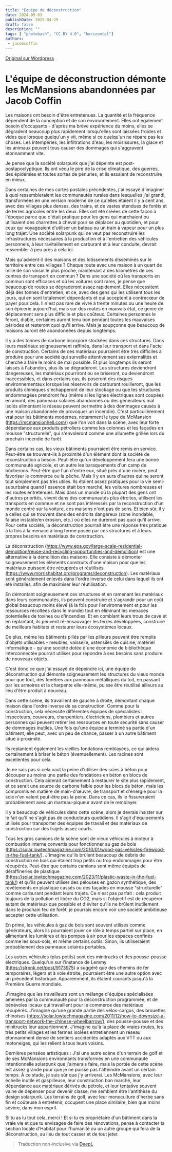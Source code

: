 ```yaml
---
title: "Équipe de déconstruction"
date: 2024-05-03
publishDate: 2025-04-29
draft: false
description: ""
tags: [ "photobash", "CC BY 4.0", "horizontal"]
authors:
 - jacobcoffin
---
```


[Original sur Wordpress](https://jacobcoffinwrites.wordpress.com/2024/05/02/deconstruction-crew-disassembling-abandoned-mcmansions-so-the-material-can-be-reused/)

# L'équipe de déconstruction démonte les McMansions abandonnées par Jacob Coffin

Les maisons ont besoin d'être entretenues. La quantité et la fréquence dépendent de la conception et de son environnement. Elles ont également besoin d'occupants - d'après ma brève expérience du moins, elles se dégradent beaucoup plus rapidement lorsqu'elles sont laissées froides et vides que lorsque quelqu'un y vit, même si ce quelqu'un ne répare pas les choses. Les intempéries, les infiltrations d'eau, les moisissures, la glace et les animaux peuvent tous causer des dommages qui s'aggravent étonnamment vite.

Je pense que la société solarpunk que j'ai dépeinte est post-postapoclyptique. Ils ont vécu le pire de la crise climatique, des guerres, des épidémies et toutes sortes de pénuries, et ils essaient de reconstruire en mieux.

Dans certaines de mes cartes postales précédentes, j'ai essayé d'imaginer à quoi ressembleraient les communautés rurales dans lesquelles j'ai grandi, transformées en une version moderne de ce qu'elles étaient il y a cent ans, avec des villages plus denses, des trains, et de vastes étendues de forêts et de terres agricoles entre les deux. Elles ont été créées de cette façon à l'époque parce que c'était pratique pour les gens qui marchaient ou utilisaient des charrettes à cheval pour se déplacer au quotidien, et pour ceux qui voyageaient d'utiliser un bateau ou un train à vapeur pour un plus long trajet. Une société solarpunk qui ne veut pas reconstruire les infrastructures nécessaires à la production et à l'entretien des véhicules personnels, à leur ravitaillement en carburant et à leur conduite, devrait ressembler à peu près à cela ici.

Mais qu'advient-il des maisons et des lotissements disséminés sur le territoire entre ces villages ? Chaque route avec une maison à un quart de mille de son voisin le plus proche, maintenant à des kilomètres de ces centres de transport en commun ? Dans une société où les transports en commun sont efficaces et où les voitures sont rares, je pense que beaucoup de routes se dégraderont assez rapidement. Elles nécessitent déjà des tonnes d'entretien, et ce, avec des gens qui les utilisent tous les jours, qui en sont totalement dépendants et qui acceptent à contrecœur de payer pour cela. Il n'est pas rare de vivre à trente minutes ou une heure de son épicerie aujourd'hui, mais sur des routes en mauvais état, ce genre de déplacement sera plus difficile et plus coûteux. Certaines personnes le feront, diable, certaines auront tenu bon pendant toutes les mauvaises périodes et resteront quoi qu'il arrive. Mais je soupçonne que beaucoup de maisons auront été abandonnées depuis longtemps.

Il y a des tonnes de carbone incorporé stockées dans ces structures. Dans leurs matériaux soigneusement raffinés, dans leur transport et dans l'acte de construction. Certains de ces matériaux pourraient être très difficiles à produire pour une société qui surveille attentivement ses externalités et cherche à faire le moins de mal possible. Et plus longtemps ils seront laissés à l'abandon, plus ils se dégraderont. Les structures deviendront dangereuses, les matériaux pourriront ou se briseront, ou deviendront inaccessibles, et dans certains cas, ils poseront des risques environnementaux lorsque les réservoirs de carburant rouilleront, que les produits chimiques s'échapperont de leur stockage ou que les structures endommagées prendront feu (même si les lignes électriques sont coupées en amont, des panneaux solaires abandonnés ou des générateurs mal isolés alimentant le réseau peuvent permettre à des dommages causés à une maison abandonnée de provoquer un incendie). C'est particulièrement vrai pour les bâtiments modernes, notamment le type de McMansion (https://mcmansionhell.com/) que l'on voit dans la scène, avec leur forte dépendance aux produits pétroliers comme les colonnes et les façades en mousse "structurelle", qui s'envoleront comme une allumette grillée lors du prochain incendie de forêt.

Dans certains cas, les vieux bâtiments pourraient être remis en service. Peut-être se trouvent-ils à proximité d'un élément dont la société de reconstruction a besoin. Peut-être qu'un développement fera une bonne communauté agricole, et un autre les baraquements d'un camp de bûcherons. Peut-être que l'un d'entre eux, situé près d'une rivière, peut favoriser le commerce ou la pêche. Mais il y en aura d'autres qui ne seront tout simplement pas très utiles. Ils étaient assez pratiques pour la vie semi-suburbaine quand l'essence était bon marché, les voitures nombreuses et les routes entretenues. Mais dans un monde où la plupart des gens ont d'autres priorités, vivent dans des communautés plus étroites, utilisent les transports en commun et ne sont pas intéressés par la reconstruction d'un monde centré sur la voiture, ces maisons n'ont pas de sens. Et bien sûr, il y a celles qui se trouvent dans des endroits dangereux (zone inondable, falaise instable/en érosion, etc.) où elles ne dureront pas quoi qu'il arrive.
Pour cette société, la déconstruction pourrait être une réponse très pratique à la fois à la menace à long terme posée par ces structures et à leurs propres besoins en matériaux de construction.

La déconstruction (https://www.epa.gov/large-scale-residential-demolition/reuse-and-recycling-opportunities-and-demolition) est une alternative à la démolition des maisons. Elle consiste à démonter soigneusement les éléments construits d'une maison pour que les matériaux puissent être récupérés et réutilisés (https://www.morrishabitat.org/programs/deconstruction). Les matériaux sont généralement enlevés dans l'ordre inverse de celui dans lequel ils ont été installés, afin de maximiser leur réutilisation.

En démontant soigneusement ces structures et en ramenant les matériaux dans leurs communautés, ils peuvent construire et s'agrandir pour un coût global beaucoup moins élevé (à la fois pour l'environnement et pour les ressources récoltées dans le monde) tout en éliminant les menaces potentielles de toxines ou d'incendies. Et en comblant leurs trous de cave et en replantant, ils peuvent ré-ensauvager les terres développées, construire de meilleurs habitats et restaurer leurs écosystèmes locaux.

De plus, même les bâtiments pillés par les pilleurs peuvent être remplis d'objets utilisables - meubles, vaisselle, ustensiles de cuisine, matériel informatique - qu'une société dotée d'une économie de bibliothèque interconnectée pourrait utiliser pour répondre à ses besoins sans produire de nouveaux objets.

C'est donc ce que j'ai essayé de dépeindre ici, une équipe de déconstruction qui démonte soigneusement les structures du vieux monde pour que tout, des fenêtres aux panneaux métalliques du toit, en passant par les armoires et la charpente elle-même, puisse être réutilisé ailleurs au lieu d'être produit à nouveau.

Dans cette scène, ils travaillent de gauche à droite, démontant chaque maison dans l'ordre inverse de sa construction. Comme pour la construction, cela nécessite différentes équipes de spécialistes : inspecteurs, couvreurs, charpentiers, électriciens, plombiers et autres personnes qui peuvent retirer les ressources en toute sécurité sans causer de dommages inutiles. Une fois qu'une équipe a terminé sa partie d'un bâtiment, elle peut, avec un peu de chance, passer à un autre bâtiment situé à proximité.

Ils replantent également les vieilles fondations remblayées, ce qui aidera certainement à briser le béton (éventuellement). Les racines sont excellentes pour cela.

Je ne sais pas si cela vaut la peine d'utiliser des scies à béton pour découper au moins une partie des fondations en béton en blocs de construction. Cela aiderait certainement à restaurer le site plus rapidement, et ce serait une source de carbone faible pour les blocs de béton, mais les compromis en matière de main-d'œuvre, de transport et d'énergie pour la scie n'en valent peut-être pas la peine. Dans ce cas, ils le fissureraient probablement avec un marteau-piqueur avant de le remblayer.

Il y a beaucoup de véhicules dans cette scène, alors je devrais insister sur le fait qu'il ne s'agit pas de conducteurs quotidiens. Il s'agit d'équipements utilisés pour transporter des équipes de travail et des matériaux de construction sur des trajets assez courts.

Tous les gros camions de la scène sont de vieux véhicules à moteur à combustion interne convertis pour fonctionner au gaz de bois (https://solar.lowtechmagazine.com/2010/01/wood-gas-vehicles-firewood-in-the-fuel-tank/). J'imagine qu'ils brûlent beaucoup de débris de construction en bois qui étaient trop petits ou trop endommagés pour être récupérés. Peut-être que certains camions sont même équipés de déraffineries de plastique (https://solar.lowtechmagazine.com/2023/11/plastic-waste-in-the-fuel-tank/) et qu'ils peuvent utiliser des pelouses en gazon synthétique, des revêtements en plastique cassés ou des façades en mousse "structurelle" comme carburant pendant leurs trajets. Ce n'est pas parfait : cela produit toujours de la pollution et libère du CO2, mais si l'objectif est de récupérer autant de matériaux que possible et d'éviter qu'ils ne brûlent inutilement dans le prochain feu de forêt, je pourrais encore voir une société ambitieuse accepter cette utilisation.

En prime, les véhicules à gaz de bois sont souvent utilisés comme générateurs, alors ils pourraient jouer ce rôle à temps partiel sur place, en alimentant les lumières et les pompes à air pour les espaces confinés comme les sous-sols, et même certains outils. Sinon, ils utiliseraient probablement des panneaux solaires portables.

Les autres véhicules (plus petits) sont des minitrucks et des pousse-pousse électriques. Quelqu'un sur l'instance de Lemmy (https://slrpnk.net/post/9173975) a suggéré que des chemins de fer temporaires, légers et à voie étroite, pourraient être une autre option avec un précèdent historique. Apparemment, ils étaient courants jusqu'à la Première Guerre mondiale.

J'imagine que les travailleurs sont un mélange d'équipes spécialisées amenées par la communauté pour la déconstruction programmée, et de bénévoles locaux qui travaillent pour le commerce des matériaux récupérés. J'imagine qu'une grande partie des vélos-cargos, des brouettes chinoises (https://solar.lowtechmagazine.com/2011/12/how-to-downsize-a-transport-network-the-chinese-wheelbarrow/), des pousse-pousse et des minitrucks leur appartiennent. J'imagine qu'à la place de vraies routes, les très petits villages et les fermes isolées entretiennent un réseau étonnamment dense de sentiers accidentés adaptés aux VTT ou aux motoneiges, qui les relient à tous leurs voisins.

Dernières pensées artistiques : J'ai une autre scène d'un terrain de golf et de ses McMansions environnants transformés en une communauté intentionnelle solarpunk que j'aimerais faire, mais la portée de cette scène est assez grande pour que je ne puisse pas l'atteindre avant un certain temps. À ce stade, je suis sûr que j'y arriverai. Les McMansions, avec leur échelle inutile et gaspilleuse, leur construction bon marché, leur dépendance aux matériaux dérivés du pétrole, et leur tentative souvent vaine de dépenser pour devenir classe, me semblent être l'antithèse du design solarpunk. Les terrains de golf, avec leur monoculture d'herbe sans fin et coûteuse à entretenir, occupent une place similaire, bien que moins sévère, dans mon esprit.

Si tu as lu tout cela, merci ! Et si tu es propriétaire d'un bâtiment dans la vraie vie et que tu envisages de faire des rénovations, pense à contacter ta section locale d'Habitat pour l'humanité ou un autre groupe qui fera de la déconstruction, au lieu de tout casser et de tout jeter.

> Traduction non-inclusive via [DeepL](https://www.deepl.com/translator)
